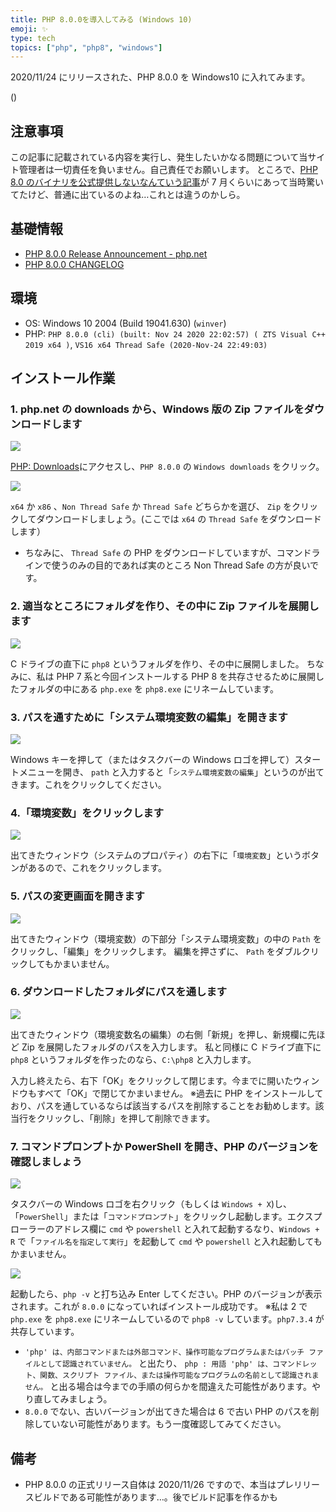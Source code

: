 ```yaml
---
title: PHP 8.0.0を導入してみる (Windows 10)
emoji: ✨
type: tech
topics: ["php", "php8", "windows"]
---
```


2020/11/24 にリリースされた、PHP 8.0.0 を Windows10 に入れてみます。

()

## 注意事項

この記事に記載されている内容を実行し、発生したいかなる問題について当サイト管理者は一切責任を負いません。自己責任でお願いします。
ところで、[PHP 8.0 のバイナリを公式提供しないなんていう記事](https://forest.watch.impress.co.jp/docs/news/1264900.html)が 7 月くらいにあって当時驚いてたけど、普通に出ているのよね…これとは違うのかしら。

## 基礎情報

- [PHP 8.0.0 Release Announcement - php.net](https://www.php.net/releases/8.0/en.php)
- [PHP 8.0.0 CHANGELOG](https://www.php.net/ChangeLog-8.php#8.0.0)

## 環境

- OS: Windows 10 2004 (Build 19041.630) (`winver`)
- PHP: `PHP 8.0.0 (cli) (built: Nov 24 2020 22:02:57) ( ZTS Visual C++ 2019 x64 )`, `VS16 x64 Thread Safe (2020-Nov-24 22:49:03)`

## インストール作業

### 1. php.net の downloads から、Windows 版の Zip ファイルをダウンロードします

![](https://storage.googleapis.com/zenn-user-upload/hajg57i5k0k0zya1jhjqpfg7r40v)

[PHP: Downloads](https://www.php.net/downloads)にアクセスし、`PHP 8.0.0` の `Windows downloads` をクリック。

![](https://storage.googleapis.com/zenn-user-upload/930ohai5zrbkjqlcey8ljt7l8spa)

`x64` か `x86` 、`Non Thread Safe` か `Thread Safe` どちらかを選び、 `Zip` をクリックしてダウンロードしましょう。(ここでは `x64` の `Thread Safe` をダウンロードします）

- ちなみに、 `Thread Safe` の PHP をダウンロードしていますが、コマンドラインで使うのみの目的であれば実のところ Non Thread Safe の方が良いです。

### 2. 適当なところにフォルダを作り、その中に Zip ファイルを展開します

![](https://storage.googleapis.com/zenn-user-upload/gzufvh82rvtrgq5klvo17ukd4gr6)

C ドライブの直下に `php8` というフォルダを作り、その中に展開しました。
ちなみに、私は PHP 7 系と今回インストールする PHP 8 を共存させるために展開したフォルダの中にある `php.exe` を `php8.exe` にリネームしています。

### 3. パスを通すために「システム環境変数の編集」を開きます

![](https://storage.googleapis.com/zenn-user-upload/4lt038pirx9rl32xwtd6nv0jyjcy)

Windows キーを押して（またはタスクバーの Windows ロゴを押して）スタートメニューを開き、 `path` と入力すると「`システム環境変数の編集`」というのが出てきます。これをクリックしてください。

### 4.「環境変数」をクリックします

![](https://storage.googleapis.com/zenn-user-upload/pbm93bvtn5t7pcdhb03q9kg4wy4e)

出てきたウィンドウ（システムのプロパティ）の右下に「`環境変数`」というボタンがあるので、これをクリックします。

### 5. パスの変更画面を開きます

![](https://storage.googleapis.com/zenn-user-upload/36ma5dyy6rq9kgfxwm1lg2ro11vu)

出てきたウィンドウ（環境変数）の下部分「システム環境変数」の中の `Path` をクリックし、「編集」をクリックします。
編集を押さずに、 `Path` をダブルクリックしてもかまいません。

### 6. ダウンロードしたフォルダにパスを通します

![](https://storage.googleapis.com/zenn-user-upload/so59r41xvpjplshdusmbiwfef2d0)

出てきたウィンドウ（環境変数名の編集）の右側「新規」を押し、新規欄に先ほど Zip を展開したフォルダのパスを入力します。
私と同様に C ドライブ直下に `php8` というフォルダを作ったのなら、`C:\php8` と入力します。

入力し終えたら、右下「OK」をクリックして閉じます。今までに開いたウィンドウもすべて「OK」で閉じてかまいません。
※過去に PHP をインストールしており、パスを通しているならば該当するパスを削除することをお勧めします。該当行をクリックし、「削除」を押して削除できます。

### 7. コマンドプロンプトか PowerShell を開き、PHP のバージョンを確認しましょう

![](https://storage.googleapis.com/zenn-user-upload/tmxtwiq7lelz06l8svve4c3ekx7m)

タスクバーの Windows ロゴを右クリック（もしくは `Windows + X`)し、「`PowerShell`」または「`コマンドプロンプト`」をクリックし起動します。エクスプローラーのアドレス欄に `cmd` や `powershell` と入れて起動するなり、`Windows + R` で「`ファイル名を指定して実行`」を起動して `cmd` や `powershell` と入れ起動してもかまいません。

![](https://storage.googleapis.com/zenn-user-upload/nbkuncu7gaxwss4l0r0wrixqgxht)

起動したら、`php -v` と打ち込み Enter してください。PHP のバージョンが表示されます。これが `8.0.0` になっていればインストール成功です。
※私は 2 で `php.exe` を `php8.exe` にリネームしているので `php8 -v` しています。`php7.3.4` が共存しています。

- `'php' は、内部コマンドまたは外部コマンド、操作可能なプログラムまたはバッチ ファイルとして認識されていません。` と出たり、 `php : 用語 'php' は、コマンドレット、関数、スクリプト ファイル、または操作可能なプログラムの名前として認識されません。` と出る場合は今までの手順の何らかを間違えた可能性があります。やり直してみましょう。
- `8.0.0` でない、古いバージョンが出てきた場合は 6 で古い PHP のパスを削除していない可能性があります。もう一度確認してみてください。

## 備考

- PHP 8.0.0 の正式リリース自体は 2020/11/26 ですので、本当はプレリリースビルドである可能性があります…。後でビルド記事を作るかも
